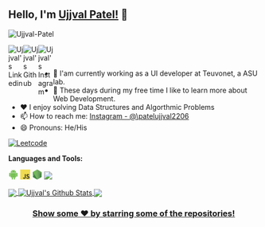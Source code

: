 ## Hello, I'm [Ujjval Patel!](https://ujjval-patel.github.io/Ujjval-Patel/) 👋

<p align="left"> <img src="https://komarev.com/ghpvc/?username=Ujjval-Patel &label=Views&color=brightgreen&style=plastic" alt="Ujjval-Patel" /> </p>

<a href="https://www.linkedin.com/in/patelujjval/">
  <img align="left" alt="Ujjval's Linkedin" width="30px" src="https://www.flaticon.com/svg/static/icons/svg/174/174857.svg" />
</a>
<a href="https://github.com/Ujjval-Patel/">
  <img align="left" alt="Ujjval's Github" width="30px" src="https://cdn.jsdelivr.net/npm/simple-icons@v3/icons/github.svg" />
</a>
<a href="https://instagram.com/patelujjval2206/">
  <img align="left" alt="Ujjval's Instagram" width="30px" src="https://www.flaticon.com/svg/static/icons/svg/174/174855.svg" />
</a>

<br/>
<br/>



- :briefcase: I'am currently working as a UI developer at Teuvonet, a ASU lab. 
- 🌱 These days during my free time I like to learn more about Web Development. 
- ❤️ I enjoy solving Data Structures and Algorthmic Problems
- 📫 How to reach me: [Instagram - @\patelujjval2206](https://www.instagram.com/patelujjval2206/)
- 😄 Pronouns: He/His

[![Leetcode](https://img.shields.io/badge/Leetcode-1789-orange)](https://leetcode.com/Ujjval2206/)&nbsp;&nbsp;&nbsp;&nbsp;


**Languages and Tools:**  


<code><img height="20" src="https://raw.githubusercontent.com/github/explore/80688e429a7d4ef2fca1e82350fe8e3517d3494d/topics/android/android.png"></code>
<code><img height="20" src="https://raw.githubusercontent.com/github/explore/80688e429a7d4ef2fca1e82350fe8e3517d3494d/topics/javascript/javascript.png"></code>
<code><img height="20" src="https://raw.githubusercontent.com/github/explore/80688e429a7d4ef2fca1e82350fe8e3517d3494d/topics/nodejs/nodejs.png"></code>
<code><img height="20" src="https://raw.githubusercontent.com/isocpp/logos/master/cpp_logo.png"></code>


<a href="https://github.com/Ujjval-Patel">
  <img align="center" src="https://github-readme-stats.vercel.app/api/top-langs/?username=Ujjval-Patel&theme=light&hide_langs_below=1" />
</a>
<a href="https://github.com/Ujjval-Patel">
 <img align="center" src="https://github-readme-stats.vercel.app/api?username=Ujjval-Patel&show_icons=true&theme=light&line_height=27" alt="Ujjval's Github Stats"/>
</a>

<a href="https://github.com/sen-29/timetable">
  <img align="center" src="https://github-readme-stats.vercel.app/api/pin/?username=sen-29&repo=timetable&theme=light" />


<div align="center">

### Show some ❤️ by starring some of the repositories!

</div>

